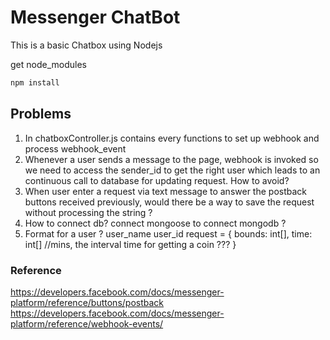 # Messenger ChatBot

This is a basic Chatbox using Nodejs

get node_modules

```bash
npm install
```

## Problems

1. In chatboxController.js contains every functions to set up webhook and process webhook_event
2. Whenever a user sends a message to the page, webhook is invoked so we need to access the sender_id to get the right user which leads to an continuous call to database for updating request. How to avoid?
3. When user enter a request via text message to answer the postback buttons received previously, would there be a way to save the request without processing the string ?
4. How to connect db? connect mongoose to connect mongodb ?
5. Format for a user ? 
user_name
user_id
request = {
    bounds: int[],
    time: int[]    //mins, the interval time for getting a coin ???
}

### Reference

https://developers.facebook.com/docs/messenger-platform/reference/buttons/postback
https://developers.facebook.com/docs/messenger-platform/reference/webhook-events/
